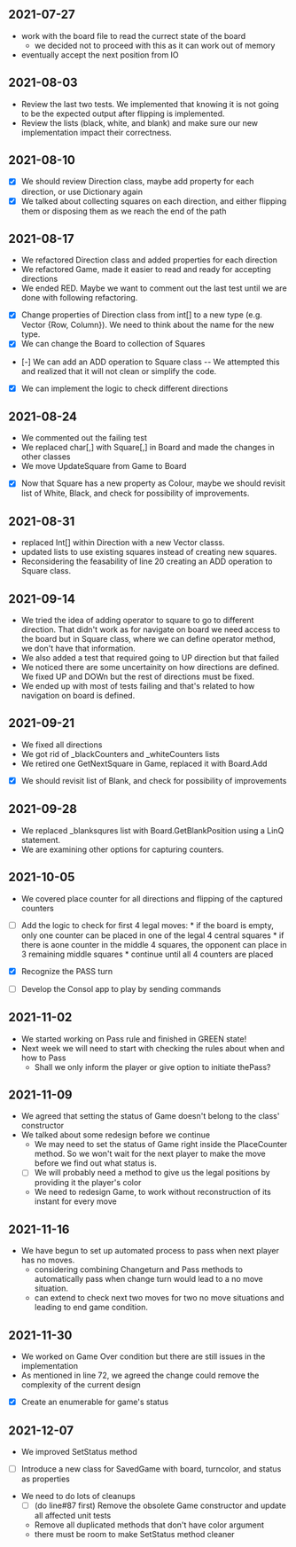 ﻿## 2021-07-27
- work with the board file to read the currect state of the board
	- we decided not to proceed with this as it can work out of memory
- eventually accept the next position from IO

## 2021-08-03
- Review the last two tests. We implemented that knowing it is not going to be the expected output after flipping is implemented.
- Review the lists (black, white, and blank) and make sure our new implementation impact their correctness.

## 2021-08-10
- [X] We should review Direction class, maybe add property for each direction, or use Dictionary again
- [X] We talked about collecting squares on each direction, and either flipping them or disposing them as we reach the end of the path

## 2021-08-17
- We refactored Direction class and added properties for each direction
- We refactored Game, made it easier to read and ready for accepting directions
- We ended RED. Maybe we want to comment out the last test until we are done with following refactoring.
- [X] Change properties of Direction class from int[] to a new type (e.g. Vector {Row, Column}). We need to think about the name for the new type.
- [X] We can change the Board to collection of Squares
- [-] We can add an ADD operation to Square class
		-- We attempted this and realized that it will not clean or simplify the code.
- [X] We can implement the logic to check different directions 


## 2021-08-24
- We commented out the failing test
- We replaced char[,] with Square[,] in Board and made the changes in other classes
- We move UpdateSquare from Game to Board
- [X] Now that Square has a new property as Colour, maybe we should revisit list of White, Black, and check for possibility of improvements.

## 2021-08-31
- replaced Int[] within Direction with a new Vector classs.
- updated lists to use existing squares instead of creating new squares.
- Reconsidering the feasability of line 20 creating an ADD operation to Square class.

## 2021-09-14
- We tried the idea of adding operator to square to go to different direction. That didn't work as for navigate on board we need access to the board 
but in Square class, where we can define operator method, we don't have that information.
- We also added a test that required going to UP direction but that failed
- We noticed there are some uncertainity on how directions are defined. We fixed UP and DOWn but the rest of directions must be fixed.
- We ended up with most of tests failing and that's related to how navigation on board is defined.

## 2021-09-21
- We fixed all directions
- We got rid of _blackCounters and _whiteCounters lists
- We retired one GetNextSquare in Game, replaced it with Board.Add
- [X] We should revisit list of Blank, and check for possibility of improvements

## 2021-09-28
- We replaced _blanksqures list with Board.GetBlankPosition using a LinQ statement.
- We are examining other options for capturing counters.

## 2021-10-05
- We covered place counter for all directions and flipping of the captured counters
- [ ] Add the logic to check for first 4 legal moves: 
		* if the board is empty, only one counter can be placed in one of the legal 4 central squares
		* if there is aone counter in the middle 4 squares, the opponent can place in 3 remaining middle squares
		* continue until all 4 counters are placed
- [X] Recognize the PASS turn
- [ ] Develop the Consol app to play by sending commands


## 2021-11-02
- We started working on Pass rule and finished in GREEN state!
- Next week we will need to start with checking the rules about when and how to Pass
	- Shall we only inform the player or give option to initiate thePass?

## 2021-11-09
- We agreed that setting the status of Game doesn't belong to the class' constructor
- We talked about some redesign before we continue
	- We may need to set the status of Game right inside the PlaceCounter method. So we won't wait for the next player to make the move before we find out what status is.
	- [ ] We will probably need a method to give us the legal positions by providing it the player's color
	- We need to redesign Game, to work without reconstruction of its instant for every move

## 2021-11-16
- We have begun to set up automated process to pass when next player has no moves.
	- considering combining Changeturn and Pass methods to automatically pass when change turn would lead to a no move situation.
	- can extend to check next two moves for two no move situations and leading to end game condition.

## 2021-11-30
- We worked on Game Over condition but there are still issues in the implementation
- As mentioned in line 72, we agreed the change could remove the complexity of the current design
- [X] Create an enumerable for game's status

## 2021-12-07
 - We improved SetStatus method
 - [ ] Introduce a new class for SavedGame with board, turncolor, and status as properties
 - We need to do lots of cleanups
	- [ ] (do line#87 first) Remove the obsolete Game constructor and update all affected unit tests
	- Remove all duplicated methods that don't have color argument
	- there must be room to make SetStatus method cleaner